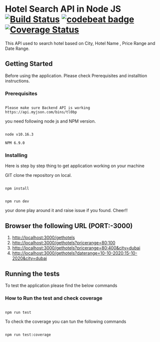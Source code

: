 # Hotel Search API in Node JS [![Build Status](https://travis-ci.org/chauhanvivek27/hotel-service.svg?branch=master)](https://travis-ci.org/chauhanvivek27/hotel-service) [![codebeat badge](https://codebeat.co/badges/3a99f3bc-865d-4469-867d-0ddeb55abadc)](https://codebeat.co/projects/github-com-chauhanvivek27-hotel-service-master) [![Coverage Status](https://coveralls.io/repos/github/chauhanvivek27/hotel-service/badge.svg?branch=master)](https://coveralls.io/github/chauhanvivek27/hotel-service?branch=master)

This API used to search hotel based on City, Hotel Name , Price Range and Date Range.

## Getting Started

Before using the application. Please check Prerequisites and installtion instructions.

### Prerequisites

```

Please make sure Backend API is working https://api.myjson.com/bins/tl0bp

```

you need following node js and NPM version.

```

node v10.16.3

NPM 6.9.0

```

### Installing

Here is step by step thing to get application working on your machine

GIT clone the repository on local.

```

npm install

```

```

npm run dev

```

your done play around it and raise issue if you found. Cheer!!

## Browser the following URL (PORT:-3000)

1. [http://localhost:3000/gethotels](http://localhost:3000/gethotels)
2. [http://localhost:3000/gethotels?pricerange=$80:$100](http://localhost:3000/gethotels?pricerange=$80:$100)
3. [http://localhost:3000/gethotels?pricerange=$80:$400&city=dubai](http://localhost:3000/gethotels?pricerange=$80:$400&city=dubai)
4. [http://localhost:3000/gethotels?daterange=10-10-2020:15-10-2020&city=dubai](http://localhost:3000/gethotels?daterange=10-10-2020:15-10-2020&city=dubai)

## Running the tests

To test the application please find the below commands

### How to Run the test and check coverage

```

npm run test

```

To check the coverage you can tun the following commands

```

npm run test:coverage

```
